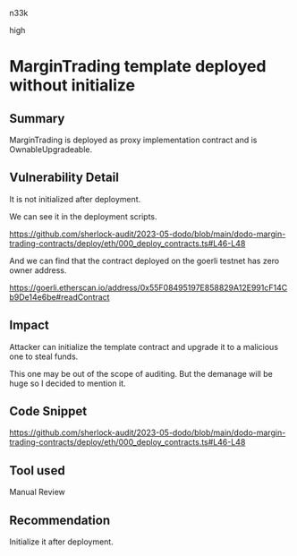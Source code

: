 n33k

high

# MarginTrading template deployed without initialize

## Summary

MarginTrading is deployed as proxy implementation contract and is OwnableUpgradeable.

## Vulnerability Detail

It is not initialized after deployment.

We can see it in the deployment scripts.

https://github.com/sherlock-audit/2023-05-dodo/blob/main/dodo-margin-trading-contracts/deploy/eth/000_deploy_contracts.ts#L46-L48

And we can find that the contract deployed on the goerli testnet has zero owner address.

https://goerli.etherscan.io/address/0x55F08495197E858829A12E991cF14Cb9De14e6be#readContract

## Impact

Attacker can initialize the template contract and upgrade it to a malicious one to steal funds.

This one may be out of the scope of auditing. But the demanage will be huge so I decided to mention it.

## Code Snippet

https://github.com/sherlock-audit/2023-05-dodo/blob/main/dodo-margin-trading-contracts/deploy/eth/000_deploy_contracts.ts#L46-L48

## Tool used

Manual Review

## Recommendation

Initialize it after deployment.